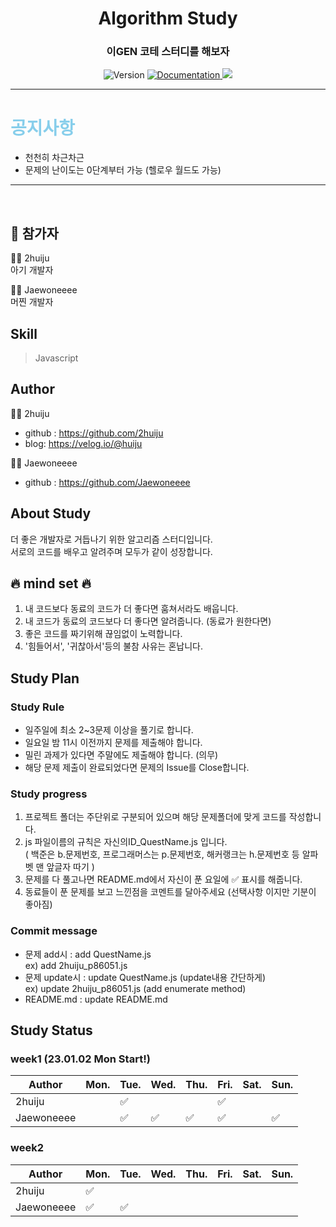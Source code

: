 <h1 align="center"> Algorithm Study </h1>
<h3 align="center">이GEN 코테 스터디를 해보자</h3>
<p align="center">
  <img alt="Version" src="https://img.shields.io/badge/version-1.0-blue.svg?cacheSeconds=2592000" />
  <a href="https://github.com/2huiju/Algorithm-Study" target="_blank">
    <img alt="Documentation" src="https://img.shields.io/badge/documentation-yes-brightgreen.svg" />  </a>
  <a href="https://hits.seeyoufarm.com"><img src="https://hits.seeyoufarm.com/api/count/incr/badge.svg?url=https%3A%2F%2Fgithub.com%2F2huiju%2FAlgorithm-Study&count_bg=%23FF963B&title_bg=%23555555&icon=instacart.svg&icon_color=%23FF9420&title=hits&edge_flat=false"/></a>
</p>

---

# <span style="color:skyblue">공지사항</span>

- 천천히 차근차근
- 문제의 난이도는 0단계부터 가능 (헬로우 월드도 가능)

---

<br>

## 🚀 참가자

:woman_technologist: 2huiju
<br>
아기 개발자
<br>

:man_technologist: Jaewoneeee
<br>
머찐 개발자
<br>

## Skill

> Javascript <br>

## Author

:woman_technologist: 2huiju

- github : https://github.com/2huiju
- blog: https://velog.io/@huiju
  <br>

:man_technologist: Jaewoneeee

- github : https://github.com/Jaewoneeee

## About Study

더 좋은 개발자로 거듭나기 위한 알고리즘 스터디입니다.
<br>
서로의 코드를 배우고 알려주며 모두가 같이 성장합니다.
<br>

## :fire: mind set :fire:

1. 내 코드보다 동료의 코드가 더 좋다면 훔쳐서라도 배웁니다.
2. 내 코드가 동료의 코드보다 더 좋다면 알려줍니다. (동료가 원한다면)
3. 좋은 코드를 짜기위해 끊임없이 노력합니다.
4. '힘들어서', '귀찮아서'등의 불참 사유는 혼납니다.

## Study Plan

### Study Rule

- 일주일에 최소 2~3문제 이상을 풀기로 합니다.
- 일요일 밤 11시 이전까지 문제를 제출해야 합니다.
- 밀린 과제가 있다면 주말에도 제출해야 합니다. (의무)
- 해당 문제 제출이 완료되었다면 문제의 Issue를 Close합니다.

### Study progress

1. 프로젝트 폴더는 주단위로 구분되어 있으며 해당 문제폴더에 맞게 코드를 작성합니다.
2. js 파일이름의 규칙은 자신의ID_QuestName.js 입니다. <br>
   ( 백준은 b.문제번호, 프로그래머스는 p.문제번호, 해커랭크는 h.문제번호 등 알파벳 맨 앞글자 따기 )
3. 문제를 다 풀고나면 README.md에서 자신이 푼 요일에 :white_check_mark: 표시를 해줍니다.
4. 동료들이 푼 문제를 보고 느낀점을 코멘트를 달아주세요 (선택사항 이지만 기분이 좋아짐)

### Commit message

- 문제 add시 : add QuestName.js <br>
  ex) add 2huiju_p86051.js
- 문제 update시 : update QuestName.js (update내용 간단하게) <br>
  ex) update 2huiju_p86051.js (add enumerate method) <br>
- README.md : update README.md

## Study Status

### week1 (23.01.02 Mon Start!)

| Author     | Mon. | Tue.               | Wed.               | Thu.               | Fri.               | Sat. | Sun.               |
| ---------- | ---- | ------------------ | ------------------ | ------------------ | ------------------ | ---- | ------------------ |
| 2huiju     |      | :white_check_mark: |                    |                    | :white_check_mark: |      |                    |
| Jaewoneeee |      | :white_check_mark: | :white_check_mark: | :white_check_mark: | :white_check_mark: |      | :white_check_mark: |

### week2

| Author     | Mon.               | Tue. | Wed. | Thu. | Fri. | Sat. | Sun. |
| ---------- | ------------------ | ---- | ---- | ---- | ---- | ---- | ---- |
| 2huiju     | :white_check_mark: |      |      |      |      |      |      |
| Jaewoneeee | :white_check_mark: | :white_check_mark: |      |      |      |      |      |

<!-- 체크표 양식
### week11 (22.08.15 ~ 22.08.21)
|Author|Mon.|Tue.|Wed.|Thu.|Fri.|Sat.|Sun.|
|------|---|---|---|---|---|---|---|
|2huiju||||||||
-->
